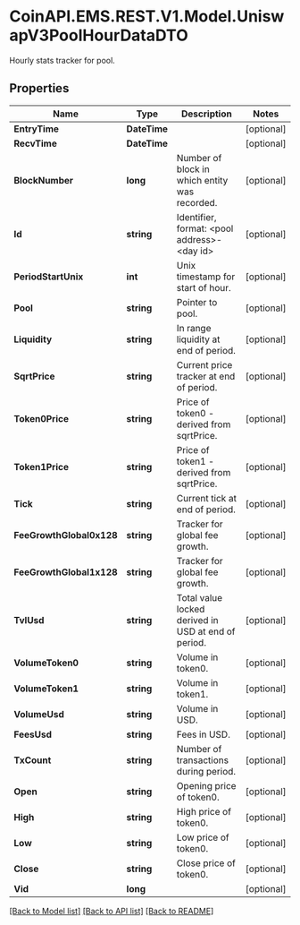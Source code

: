 # CoinAPI.EMS.REST.V1.Model.UniswapV3PoolHourDataDTO
Hourly stats tracker for pool.

## Properties

Name | Type | Description | Notes
------------ | ------------- | ------------- | -------------
**EntryTime** | **DateTime** |  | [optional] 
**RecvTime** | **DateTime** |  | [optional] 
**BlockNumber** | **long** | Number of block in which entity was recorded. | [optional] 
**Id** | **string** | Identifier, format: &lt;pool address&gt;-&lt;day id&gt; | [optional] 
**PeriodStartUnix** | **int** | Unix timestamp for start of hour. | [optional] 
**Pool** | **string** | Pointer to pool. | [optional] 
**Liquidity** | **string** | In range liquidity at end of period. | [optional] 
**SqrtPrice** | **string** | Current price tracker at end of period. | [optional] 
**Token0Price** | **string** | Price of token0 - derived from sqrtPrice. | [optional] 
**Token1Price** | **string** | Price of token1 - derived from sqrtPrice. | [optional] 
**Tick** | **string** | Current tick at end of period. | [optional] 
**FeeGrowthGlobal0x128** | **string** | Tracker for global fee growth. | [optional] 
**FeeGrowthGlobal1x128** | **string** | Tracker for global fee growth. | [optional] 
**TvlUsd** | **string** | Total value locked derived in USD at end of period. | [optional] 
**VolumeToken0** | **string** | Volume in token0. | [optional] 
**VolumeToken1** | **string** | Volume in token1. | [optional] 
**VolumeUsd** | **string** | Volume in USD. | [optional] 
**FeesUsd** | **string** | Fees in USD. | [optional] 
**TxCount** | **string** | Number of transactions during period. | [optional] 
**Open** | **string** | Opening price of token0. | [optional] 
**High** | **string** | High price of token0. | [optional] 
**Low** | **string** | Low price of token0. | [optional] 
**Close** | **string** | Close price of token0. | [optional] 
**Vid** | **long** |  | [optional] 

[[Back to Model list]](../README.md#documentation-for-models) [[Back to API list]](../README.md#documentation-for-api-endpoints) [[Back to README]](../README.md)


